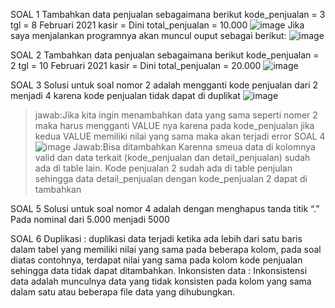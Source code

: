 SOAL 1 Tambahkan data penjualan sebagaimana berikut
kode_penjualan = 3
tgl = 8 Februari 2021
kasir = Dini
total_penjualan = 10.000
![image](https://github.com/arisbp/arisbp/assets/160198125/40533704-0a22-476b-9155-38c0463f9804)
Jika saya menjalankan programnya akan muncul ouput sebagai berikut:
![image](https://github.com/arisbp/arisbp/assets/160198125/46911096-1867-42c0-b29b-0ce0019dd565)

SOAL 2 Tambahkan data penjualan sebagaimana berikut
kode_penjualan = 2
tgl = 10 Februari 2021
kasir = Dini
total_penjualan = 20.000
![image](https://github.com/arisbp/arisbp/assets/160198125/54a82eb0-7adf-4900-9b35-5f6739d118df)

SOAL 3 Solusi untuk soal nomor 2 adalah mengganti kode penjualan dari 2 menjadi 4 karena kode penjualan tidak dapat di duplikat
![image](https://github.com/arisbp/arisbp/assets/160198125/a3615291-b111-4a44-81f0-30c428892a87)
>jawab:Jika kita ingin menambahkan data yang sama seperti nomer 2 maka harus mengganti VALUE nya karena pada kode_penjualan jika kedua VALUE memiliki nilai yang sama maka akan terjadi error
SOAL 4
![image](https://github.com/arisbp/arisbp/assets/160198125/34d890a1-a65e-4754-b4ce-f683766c9e7d)
>Jawab:Bisa ditambahkan Karenna smeua data di kolomnya valid dan data terkait (kode_penjualan dan detail_penjualan) sudah ada di table lain. Kode  penjualan 2 sudah  ada di table penjulan sehingga data detail_penjualan  dengan kode_penjualan 2 dapat di tambahkan

SOAL 5 Solusi untuk soal nomor 4 adalah dengan menghapus tanda titik “.” Pada nominal dari 5.000 menjadi 5000

SOAL 6 Duplikasi : duplikasi data terjadi ketika ada lebih dari satu baris dalam tabel yang memiliki nilai yang sama pada beberapa kolom, pada soal diatas contohnya, terdapat nilai yang sama pada kolom kode penjualan sehingga data tidak dapat ditambahkan. Inkonsisten data : Inkonsistensi data adalah munculnya data yang tidak konsisten pada kolom yang sama dalam satu atau beberapa file data yang dihubungkan.
